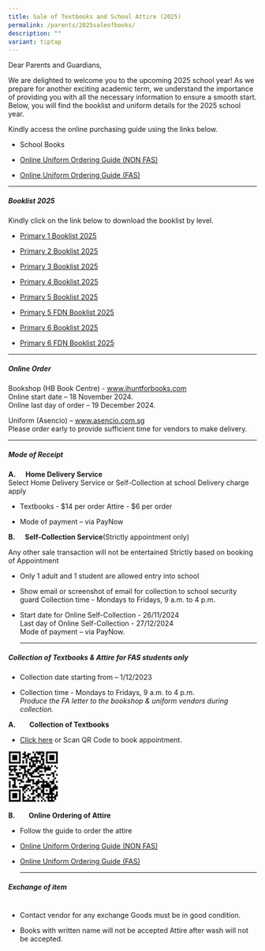 ```yaml
---
title: Sale of Textbooks and School Attire (2025)
permalink: /parents/2025saleofbooks/
description: ""
variant: tiptap
---
```

<p>Dear Parents and Guardians,</p>
<p>We are delighted to welcome you to the upcoming 2025 school year! As we
prepare for another exciting academic term, we understand the importance
of providing you with all the necessary information to ensure a smooth
start. Below, you will find the booklist and uniform details for the 2025
school year.</p>
<p>Kindly access the online purchasing guide using the links below.</p>
<ul data-tight="true" class="tight">
<li>
<p>School Books</p>
</li>
<li>
<p><a href="/files/Parents/Books and Attire 2025/non_fas_2025_online_ordering_guide_09102024.pdf" rel="noopener nofollow" target="_blank">Online Uniform Ordering Guide (NON FAS)</a>
</p>
</li>
<li>
<p><a href="/files/Parents/Books and Attire 2025/fas_2025_online_ordering_guide__09102024.pdf" rel="noopener nofollow" target="_blank">Online Uniform Ordering Guide (FAS)</a>
</p>
</li>
</ul>
<p></p>
<hr>
<h5><strong>Booklist 2025</strong><br></h5>
<p>Kindly click on the link below to download the booklist by level.</p>
<ul data-tight="true" class="tight">
<li>
<p><a href="/files/Parents/Booklist%202025/XNPS_Booklist_P1__2025.pdf" rel="noopener noreferrer nofollow" target="_blank">Primary 1 Booklist 2025</a>
<br>
</p>
</li>
<li>
<p><a href="/files/Parents/Booklist%202025/XNPS_Booklist_P2__2025.pdf" rel="noopener noreferrer nofollow" target="_blank">Primary 2 Booklist 2025</a>
<br>
</p>
</li>
<li>
<p><a href="/files/Parents/Booklist%202025/XNPS_Booklist_P3__2025.pdf" rel="noopener noreferrer nofollow" target="_blank">Primary 3 Booklist 2025</a>
<br>
</p>
</li>
<li>
<p><a href="/files/Parents/Booklist%202025/XNPS_Booklist_P4__2025.pdf" rel="noopener noreferrer nofollow" target="_blank">Primary 4 Booklist 2025</a>
<br>
</p>
</li>
<li>
<p><a href="/files/Parents/Booklist%202025/XNPS_Booklist_P5__2025.pdf" rel="noopener noreferrer nofollow" target="_blank">Primary 5 Booklist 2025</a>
<br>
</p>
</li>
<li>
<p><a href="/files/Parents/Booklist%202025/XNPS_Booklist_P5_FDN__2025.pdf" rel="noopener noreferrer nofollow" target="_blank">Primary 5 FDN Booklist 2025</a>
<br>
</p>
</li>
<li>
<p><a href="/files/Parents/Booklist%202025/XNPS_Booklist_P6__2025.pdf" rel="noopener noreferrer nofollow" target="_blank">Primary 6 Booklist 2025</a>
<br>
</p>
</li>
<li>
<p><a href="/files/Parents/Booklist%202025/XNPS_Booklist_P6_FDN__2025.pdf" rel="noopener noreferrer nofollow" target="_blank">Primary 6 FDN Booklist 2025</a>
<br>
</p>
</li>
</ul>
<hr>
<h5><strong>Online Order</strong>&nbsp;&nbsp;&nbsp;&nbsp;</h5>
<p>Bookshop (HB Book Centre) - <a href="http://www.ihuntforbooks.com" rel="noopener noreferrer nofollow" target="_blank">www.ihuntforbooks.com</a>
<br>Online start date – 18 November 2024.
<br>Online last day of order – 19 December 2024.</p>
<p>Uniform (Asencio) – <a href="http://www.asencio.com.sg" rel="noopener noreferrer nofollow" target="_blank">www.asencio.com.sg</a>
<br>Please order early to provide sufficient time for vendors to make delivery.</p>
<hr>
<h5><strong>Mode of Receipt</strong></h5>
<p><strong>A.&nbsp;&nbsp;&nbsp;&nbsp;&nbsp; Home Delivery Service<br></strong>Select
Home Delivery Service or Self-Collection at school Delivery charge apply</p>
<ul data-tight="true" class="tight">
<li>
<p>Textbooks - $14 per order Attire - $6 per order</p>
</li>
<li>
<p>Mode of payment – via PayNow</p>
</li>
</ul>
<p><strong>B.&nbsp;&nbsp;&nbsp;&nbsp;&nbsp; Self-Collection Service</strong>(Strictly
appointment only)</p>
<p>Any other sale transaction will not be entertained Strictly based on booking
of Appointment</p>
<ul>
<li>
<p>Only 1 adult and 1 student are allowed entry into school</p>
</li>
<li>
<p>Show email or screenshot of email for collection to school security guard
Collection time - Mondays to Fridays, 9 a.m. to 4 p.m.</p>
</li>
<li>
<p>Start date for Online Self-Collection - 26/11/2024
<br>Last day of Online Self-Collection - 27/12/2024
<br>Mode of payment – via PayNow.</p>
<hr>
</li>
</ul>
<h5><strong>Collection of Textbooks &amp; Attire for FAS students only</strong></h5>
<ul data-tight="true" class="tight">
<li>
<p>Collection date starting from – 1/12/2023
<br>
</p>
</li>
<li>
<p>Collection time - Mondays to Fridays, 9 a.m. to 4 p.m.
<br><em>Produce the FA letter to the bookshop &amp; uniform vendors during collection.</em>
</p>
</li>
</ul>
<p><strong>A.</strong>&nbsp;&nbsp;&nbsp;&nbsp;&nbsp;&nbsp; <strong>Collection of Textbooks</strong>
</p>
<ul data-tight="true" class="tight">
<li>
<p><a href="https://www.ihuntforbooks.com/book-appointments/" rel="noopener noreferrer nofollow" target="_blank">Click here</a> or
Scan QR Code to book appointment.</p>
</li>
</ul>
<p></p>
<div class="isomer-image-wrapper">
<img style="width: 20%;" height="auto" width="100%" alt="" src="/images/Parents/Booklist Page 2024/BooksAppointment2025.png">
</div>
<p><strong>B.</strong>&nbsp;&nbsp;&nbsp;&nbsp;&nbsp;&nbsp; <strong>Online Ordering of Attire</strong>
</p>
<ul>
<li>
<p>Follow the guide to order the attire</p>
</li>
<li>
<p><a href="/files/Parents/Books and Attire 2025/non_fas_2025_online_ordering_guide_09102024.pdf" rel="noopener nofollow" target="_blank">Online Uniform Ordering Guide (NON FAS)</a>
</p>
</li>
<li>
<p><a href="/files/Parents/Books and Attire 2025/fas_2025_online_ordering_guide__09102024.pdf" rel="noopener nofollow" target="_blank">Online Uniform Ordering Guide (FAS)</a>
</p>
<hr>
</li>
</ul>
<h5><strong>Exchange of item</strong><br>&nbsp;&nbsp;&nbsp;&nbsp;&nbsp;&nbsp;&nbsp;&nbsp;&nbsp;&nbsp;&nbsp;</h5>
<ul data-tight="true" class="tight">
<li>
<p>Contact vendor for any exchange Goods must be in good condition.</p>
</li>
<li>
<p>Books with written name will not be accepted Attire after wash will not
be accepted.</p>
</li>
</ul>
<p></p>
